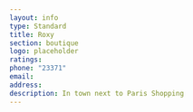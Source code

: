 ```yaml
---
layout: info
type: Standard
title: Roxy
section: boutique
logo: placeholder
ratings:
phone: "23371"
email:
address:
description: In town next to Paris Shopping
---
```

